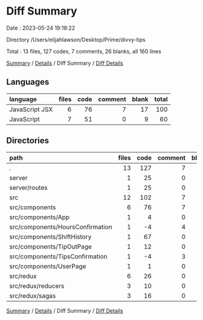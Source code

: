 # Diff Summary

Date : 2023-05-24 19:18:22

Directory /Users/elijahlawson/Desktop/Prime/divvy-tips

Total : 13 files,  127 codes, 7 comments, 26 blanks, all 160 lines

[Summary](results.md) / [Details](details.md) / Diff Summary / [Diff Details](diff-details.md)

## Languages
| language | files | code | comment | blank | total |
| :--- | ---: | ---: | ---: | ---: | ---: |
| JavaScript JSX | 6 | 76 | 7 | 17 | 100 |
| JavaScript | 7 | 51 | 0 | 9 | 60 |

## Directories
| path | files | code | comment | blank | total |
| :--- | ---: | ---: | ---: | ---: | ---: |
| . | 13 | 127 | 7 | 26 | 160 |
| server | 1 | 25 | 0 | 6 | 31 |
| server/routes | 1 | 25 | 0 | 6 | 31 |
| src | 12 | 102 | 7 | 20 | 129 |
| src/components | 6 | 76 | 7 | 17 | 100 |
| src/components/App | 1 | 4 | 0 | 1 | 5 |
| src/components/HoursConfirmation | 1 | -4 | 4 | 1 | 1 |
| src/components/ShiftHistory | 1 | 67 | 0 | 13 | 80 |
| src/components/TipOutPage | 1 | 12 | 0 | 3 | 15 |
| src/components/TipsConfirmation | 1 | -4 | 3 | 0 | -1 |
| src/components/UserPage | 1 | 1 | 0 | -1 | 0 |
| src/redux | 6 | 26 | 0 | 3 | 29 |
| src/redux/reducers | 3 | 10 | 0 | 1 | 11 |
| src/redux/sagas | 3 | 16 | 0 | 2 | 18 |

[Summary](results.md) / [Details](details.md) / Diff Summary / [Diff Details](diff-details.md)